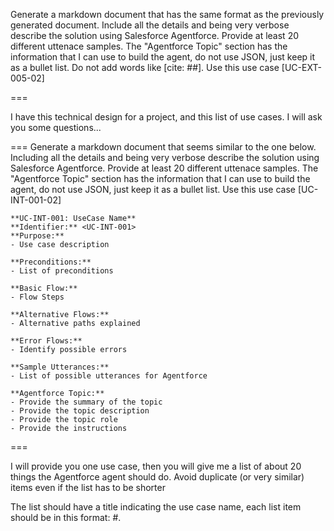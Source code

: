 Generate a markdown document that has the same format as the previously generated document. Include all the details and being very verbose describe the solution using Salesforce Agentforce. Provide at least 20 different uttenace samples. The "Agentforce Topic" section has the information that I can use to build the agent, do not use JSON, just keep it as a bullet list. Do not add words like [cite: ##].
Use this use case [UC-EXT-005-02]

===

I have this technical design for a project, and this list of use cases. I will ask you some questions...

===
Generate a markdown document that seems similar to the one below. Including all the details and being very verbose describe the solution using Salesforce Agentforce. Provide at least 20 different uttenace samples. The "Agentforce Topic" section has the information that I can use to build the agent, do not use JSON, just keep it as a bullet list.
Use this use case [UC-INT-001-02]

```
**UC-INT-001: UseCase Name**
**Identifier:** <UC-INT-001>
**Purpose:**
- Use case description

**Preconditions:**
- List of preconditions

**Basic Flow:**
- Flow Steps

**Alternative Flows:**
- Alternative paths explained

**Error Flows:**
- Identify possible errors

**Sample Utterances:**
- List of possible utterances for Agentforce

**Agentforce Topic:**
- Provide the summary of the topic
- Provide the topic description
- Provide the topic role
- Provide the instructions
```

===

I will provide you one use case, then you will give me a list of about 20 things the Agentforce agent should do. Avoid duplicate (or very similar) items even if the list has to be shorter

The list should have a title indicating the use case name, each list item should be in this format: #. **<Title>**: Description

I want to see the list in markdown format (I want to see the code, not a rendered list). There should be no empty lines between the list items.

After that ask for the next use case.

Ready?

===

Please provide this information for Cambridge, Massachusetts, is 02139

1.  **Extract Location Information**: Accurately extract the property address or location from the user's utterance.
2.  **Call Walk Score API**: Use the API Integration Layer to call the Walk Score API and retrieve the walk score, transit score, and bike score.
3.  **Call Neighborhood Information API**: Use the API Integration Layer to call an API to retrieve neighborhood information (e.g., demographics, crime rate, schools).
4.  **Call Commute Time API**: Use the API Integration Layer to call an API to retrieve commute times to specified locations (e.g., downtown, major employers).
5.  **Call Amenities API**: Use the API Integration Layer to call an API to retrieve information about nearby amenities (e.g., grocery stores, restaurants, parks).
6.  **Call Location Analytics API**: Use the API Integration Layer to call an API to retrieve location analytics (e.g., market trends, property values).

Use a Json format

===

I have a list of cases to build agents in Salesforce Agentforce. Each use case has:

- **## Purpose:**: Description of the use case (purpose)

- **## What can the agent do?**: List of things the agent must do, grouped by category and some samples of things the agent can do in that category

- **## Sample Utterances:** List of sample utterances but they need to be reworked.

Your job is to help me with the list of utterances. I want you to validate if the utterance is valid for the use case. I then want you to group similar utterances, remove duplicates (or tiny variations). Feel free to reword the utterances if needed. Add more utterances if they are missing, etc.

The utterances should be grouped by category, use the same categories are the section **## What can the agent do?**.

The output is the new list of utterances, formatted in markdown (I want to see the code, not rendered). The list should have two levels, the first level is the category, and the second level is a list of the sample utterances. Like this:

1. Category
    1. Utterance
    2. Utterance
2. Category
   ...

Once you are done with one use case, you will ask for the next use case.

Ready?

===

I need to give an instruction to an agent for this use case, please write a small paragraph or two with clear instructions.
